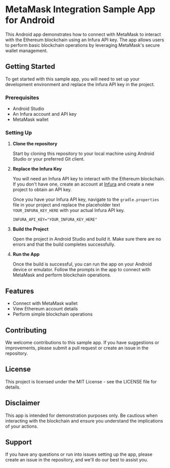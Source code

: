# MetaMask Integration Sample App for Android

This Android app demonstrates how to connect with MetaMask to interact with the Ethereum blockchain using an Infura API key. The app allows users to perform basic blockchain operations by leveraging MetaMask's secure wallet management.

## Getting Started

To get started with this sample app, you will need to set up your development environment and replace the Infura API key in the project.

### Prerequisites

- Android Studio
- An Infura account and API key
- MetaMask wallet

### Setting Up

1. **Clone the repository**

   Start by cloning this repository to your local machine using Android Studio or your preferred Git client.

2. **Replace the Infura Key**

   You will need an Infura API key to interact with the Ethereum blockchain. If you don't have one, create an account at [Infura](https://infura.io/) and create a new project to obtain an API key.

   Once you have your Infura API key, navigate to the `gradle.properties` file in your project and replace the placeholder text `YOUR_INFURA_KEY_HERE` with your actual Infura API key.

    ```
    INFURA_API_KEY="YOUR_INFURA_KEY_HERE"
    ```

3. **Build the Project**

   Open the project in Android Studio and build it. Make sure there are no errors and that the build completes successfully.

4. **Run the App**

   Once the build is successful, you can run the app on your Android device or emulator. Follow the prompts in the app to connect with MetaMask and perform blockchain operations.

## Features

- Connect with MetaMask wallet
- View Ethereum account details
- Perform simple blockchain operations

## Contributing

We welcome contributions to this sample app. If you have suggestions or improvements, please submit a pull request or create an issue in the repository.

## License

This project is licensed under the MIT License - see the LICENSE file for details.

## Disclaimer

This app is intended for demonstration purposes only. Be cautious when interacting with the blockchain and ensure you understand the implications of your actions.

## Support

If you have any questions or run into issues setting up the app, please create an issue in the repository, and we'll do our best to assist you.
